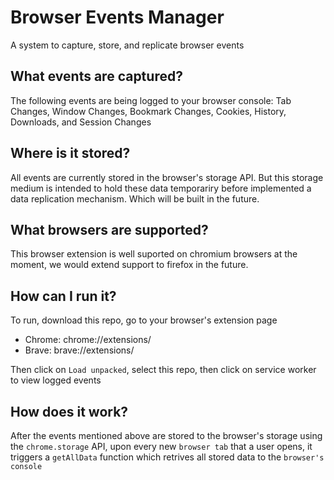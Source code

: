 # Browser Events Manager

A system to capture, store, and replicate browser events

## What events are captured?
The following events are being logged to your browser console: Tab Changes, Window Changes, Bookmark Changes, Cookies, History, Downloads, and Session Changes

## Where is it stored?
All events are currently stored in the browser's storage API. But this storage medium is intended to hold these data temporariry before implemented a data replication mechanism. Which will be built in the future.

## What browsers are supported?
This browser extension is well suported on chromium browsers at the moment, we would extend support to firefox in the future.

## How can I run it?
To run, download this repo, go to your browser's extension page
- Chrome: chrome://extensions/
- Brave: brave://extensions/

Then click on `Load unpacked`, select this repo, then click on service worker to view logged events

## How does it work?
After the events mentioned above are stored to the browser's storage using the `chrome.storage` API, upon every new `browser tab` that a user opens, it triggers a `getAllData` function which retrives all stored data to the `browser's console`
